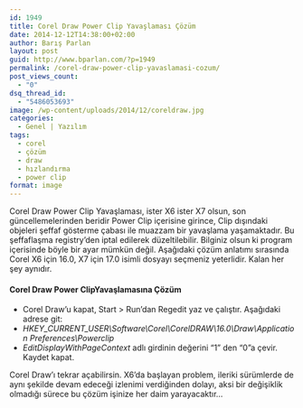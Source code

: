 ```yaml
---
id: 1949
title: Corel Draw Power Clip Yavaşlaması Çözüm
date: 2014-12-12T14:38:00+02:00
author: Barış Parlan
layout: post
guid: http://www.bparlan.com/?p=1949
permalink: /corel-draw-power-clip-yavaslamasi-cozum/
post_views_count:
  - "0"
dsq_thread_id:
  - "5486053693"
image: /wp-content/uploads/2014/12/coreldraw.jpg
categories:
  - Genel | Yazılım
tags:
  - corel
  - çözüm
  - draw
  - hızlandırma
  - power clip
format: image
---
```

<div class="ttr_start">
</div>

Corel Draw Power Clip Yavaşlaması, ister X6 ister X7 olsun, son güncellemelerinden beridir Power Clip içerisine girince, Clip dışındaki objeleri şeffaf gösterme çabası ile muazzam bir yavaşlama yaşamaktadır. Bu şeffaflaşma registry&#8217;den iptal edilerek düzeltilebilir. Bilginiz olsun ki program içerisinde böyle bir ayar mümkün değil. Aşağıdaki çözüm anlatımı sırasında Corel X6 için 16.0, X7 için 17.0 isimli dosyayı seçmeniz yeterlidir. Kalan her şey aynıdır.

#### Corel Draw Power ClipYavaşlamasına Çözüm

  * Corel Draw&#8217;u kapat, Start > Run&#8217;dan Regedit yaz ve çalıştır. Aşağıdaki adrese git:
  * _HKEY\_CURRENT\_USER\Software\Corel\CorelDRAW\16.0\Draw\Application Preferences\Powerclip_
  * _EditDisplayWithPageContext_ adlı girdinin değerini “1” den “0”a çevir. Kaydet kapat.

Corel Draw&#8217;ı tekrar açabilirsin. X6&#8217;da başlayan problem, ileriki sürümlerde de aynı şekilde devam edeceği izlenimi verdiğinden dolayı, aksi bir değişiklik olmadığı sürece bu çözüm işinize her daim yarayacaktır&#8230;

<div class="ttr_end">
</div>